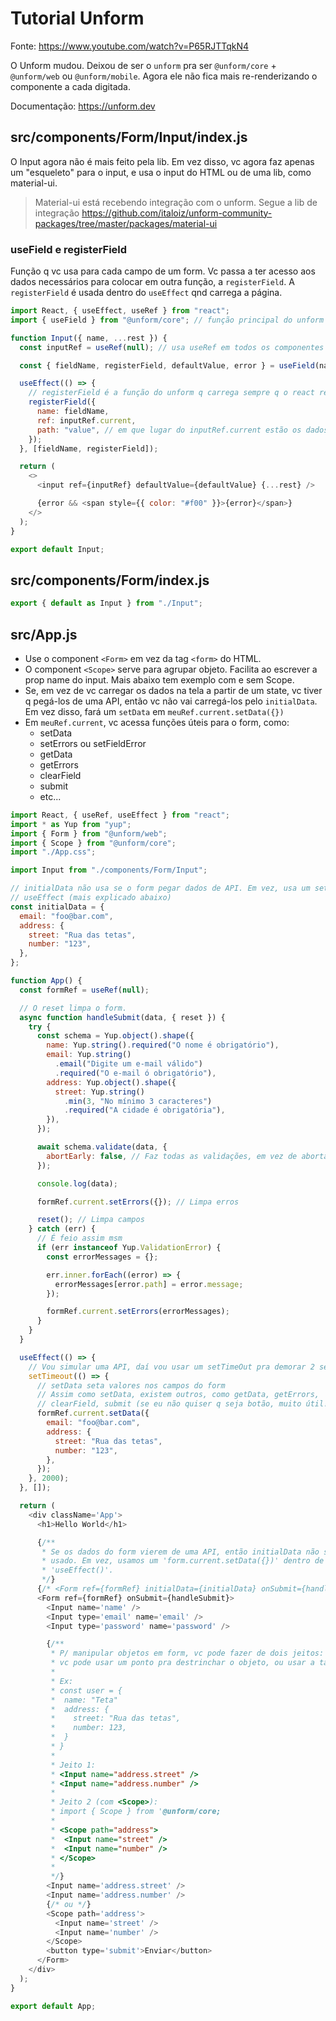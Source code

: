 # Tutorial Unform

Fonte: https://www.youtube.com/watch?v=P65RJTTqkN4

O Unform mudou. Deixou de ser o `unform` pra ser `@unform/core` + `@unform/web`
ou `@unform/mobile`. Agora ele não fica mais re-renderizando o componente a cada
digitada.

Documentação: https://unform.dev

## src/components/Form/Input/index.js

O Input agora não é mais feito pela lib. Em vez disso, vc agora faz apenas um
"esqueleto" para o input, e usa o input do HTML ou de uma lib, como material-ui.

> Material-ui está recebendo integração com o unform. Segue a lib de integração
> https://github.com/italoiz/unform-community-packages/tree/master/packages/material-ui

### useField e registerField

Função q vc usa para cada campo de um form. Vc passa a ter acesso aos dados
necessários para colocar em outra função, a `registerField`. A `registerField` é
usada dentro do `useEffect` qnd carrega a página.

```javascript
import React, { useEffect, useRef } from "react";
import { useField } from "@unform/core"; // função principal do unform

function Input({ name, ...rest }) {
  const inputRef = useRef(null); // usa useRef em todos os componentes de form, inclusive na tag Form

  const { fieldName, registerField, defaultValue, error } = useField(name);

  useEffect(() => {
    // registerField é a função do unform q carrega sempre q o react renderiza
    registerField({
      name: fieldName,
      ref: inputRef.current,
      path: "value", // em que lugar do inputRef.current estão os dados
    });
  }, [fieldName, registerField]);

  return (
    <>
      <input ref={inputRef} defaultValue={defaultValue} {...rest} />

      {error && <span style={{ color: "#f00" }}>{error}</span>}
    </>
  );
}

export default Input;
```

## src/components/Form/index.js

```javascript
export { default as Input } from "./Input";
```

## src/App.js

- Use o component `<Form>` em vez da tag `<form>` do HTML.
- O component `<Scope>` serve para agrupar objeto. Facilita ao escrever a prop
  name do input. Mais abaixo tem exemplo com e sem Scope.
- Se, em vez de vc carregar os dados na tela a partir de um state, vc tiver q
  pegá-los de uma API, então vc não vai carregá-los pelo `initialData`. Em vez
  disso, fará um `setData` em `meuRef.current.setData({})`
- Em `meuRef.current`, vc acessa funções úteis para o form, como:
  - setData
  - setErrors ou setFieldError
  - getData
  - getErrors
  - clearField
  - submit
  - etc...

```javascript
import React, { useRef, useEffect } from "react";
import * as Yup from "yup";
import { Form } from "@unform/web";
import { Scope } from "@unform/core";
import "./App.css";

import Input from "./components/Form/Input";

// initialData não usa se o form pegar dados de API. Em vez, usa um setData no
// useEffect (mais explicado abaixo)
const initialData = {
  email: "foo@bar.com",
  address: {
    street: "Rua das tetas",
    number: "123",
  },
};

function App() {
  const formRef = useRef(null);

  // O reset limpa o form.
  async function handleSubmit(data, { reset }) {
    try {
      const schema = Yup.object().shape({
        name: Yup.string().required("O nome é obrigatório"),
        email: Yup.string()
          .email("Digite um e-mail válido")
          .required("O e-mail ó obrigatório"),
        address: Yup.object().shape({
          street: Yup.string()
            .min(3, "No mínimo 3 caracteres")
            .required("A cidade é obrigatória"),
        }),
      });

      await schema.validate(data, {
        abortEarly: false, // Faz todas as validações, em vez de abortar na primeira
      });

      console.log(data);

      formRef.current.setErrors({}); // Limpa erros

      reset(); // Limpa campos
    } catch (err) {
      // É feio assim msm
      if (err instanceof Yup.ValidationError) {
        const errorMessages = {};

        err.inner.forEach((error) => {
          errorMessages[error.path] = error.message;
        });

        formRef.current.setErrors(errorMessages);
      }
    }
  }

  useEffect(() => {
    // Vou simular uma API, daí vou usar um setTimeOut pra demorar 2 segundos ;)
    setTimeout(() => {
      // setData seta valores nos campos do form
      // Assim como setData, existem outros, como getData, getErrors,
      // clearField, submit (se eu não quiser q seja botão, muito útil!), etc.
      formRef.current.setData({
        email: "foo@bar.com",
        address: {
          street: "Rua das tetas",
          number: "123",
        },
      });
    }, 2000);
  }, []);

  return (
    <div className='App'>
      <h1>Hello World</h1>

      {/**
       * Se os dados do form vierem de uma API, então initialData não será
       * usado. Em vez, usamos um 'form.current.setData({})' dentro de um
       * 'useEffect()'.
       */}
      {/* <Form ref={formRef} initialData={initialData} onSubmit={handleSubmit}> */}
      <Form ref={formRef} onSubmit={handleSubmit}>
        <Input name='name' />
        <Input type='email' name='email' />
        <Input type='password' name='password' />

        {/**
         * P/ manipular objetos em form, vc pode fazer de dois jeitos:
         * vc pode usar um ponto pra destrinchar o objeto, ou usar a tag <Scope>
         *
         * Ex:
         * const user = {
         *  name: "Teta"
         *  address: {
         *    street: "Rua das tetas",
         *    number: 123,
         *  }
         * }
         *
         * Jeito 1:
         * <Input name="address.street" />
         * <Input name="address.number" />
         *
         * Jeito 2 (com <Scope>):
         * import { Scope } from '@unform/core;
         *
         * <Scope path="address">
         *  <Input name="street" />
         *  <Input name="number" />
         * </Scope>
         *
         */}
        <Input name='address.street' />
        <Input name='address.number' />
        {/* ou */}
        <Scope path='address'>
          <Input name='street' />
          <Input name='number' />
        </Scope>
        <button type='submit'>Enviar</button>
      </Form>
    </div>
  );
}

export default App;
```
